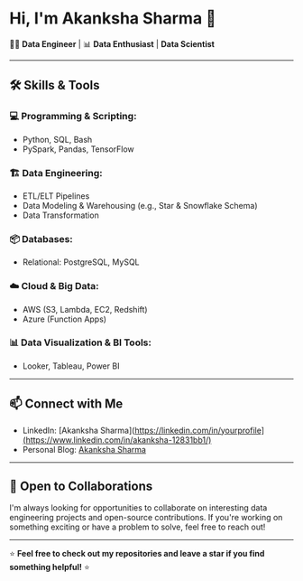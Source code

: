# Hi, I'm Akanksha Sharma 👋

👨‍💻 **Data Engineer** | 📊 **Data Enthusiast** | **Data Scientist**

---

## 🛠️ Skills & Tools

### 💻 Programming & Scripting:
- Python, SQL, Bash
- PySpark, Pandas, TensorFlow
  

### 🏗️ Data Engineering:
- ETL/ELT Pipelines
- Data Modeling & Warehousing (e.g., Star & Snowflake Schema)
- Data Transformation

### 📦 Databases:
- Relational: PostgreSQL, MySQL


### ☁️ Cloud & Big Data:
- AWS (S3, Lambda, EC2, Redshift)
- Azure (Function Apps)

### 📊 Data Visualization & BI Tools:
- Looker, Tableau, Power BI


---

## 📫 Connect with Me

- LinkedIn: [Akanksha Sharma](https://linkedin.com/in/yourprofile](https://www.linkedin.com/in/akanksha-12831bb1/)
- Personal Blog: [Akanksha Sharma](https://akankshasharmadid.github.io/portfolio/)

---

## 🎯 Open to Collaborations

I'm always looking for opportunities to collaborate on interesting data engineering projects and open-source contributions. If you're working on something exciting or have a problem to solve, feel free to reach out!

---

⭐ **Feel free to check out my repositories and leave a star if you find something helpful!** ⭐
